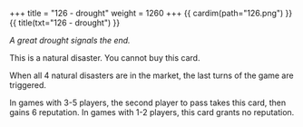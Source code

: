 +++
title = "126 - drought"
weight = 1260
+++
{{ cardim(path="126.png") }}
{{ title(txt="126 - drought") }}

*A great drought signals the end.*

This is a natural disaster. You cannot buy this card.

When all 4 natural disasters are in the market, the last turns of the game are triggered.

In games with 3-5 players, the second player to pass takes this card,
then gains 6 reputation. In games with 1-2 players, this card grants no
reputation.
